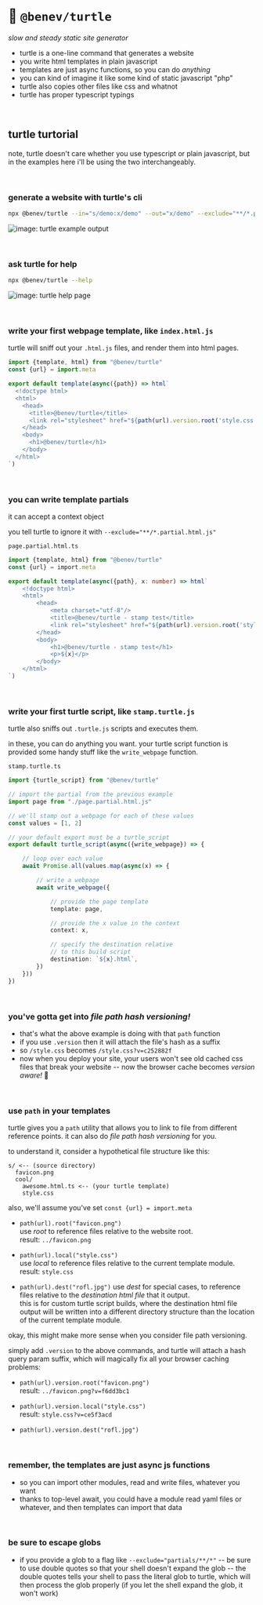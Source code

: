
# 🐢 `@benev/turtle`

*slow and steady static site generator*

- turtle is a one-line command that generates a website
- you write html templates in plain javascript
- templates are just async functions, so you can do *anything*
- you can kind of imagine it like some kind of static javascript "php"
- turtle also copies other files like css and whatnot
- turtle has proper typescript typings

<br/>

## turtle turtorial

note, turtle doesn't care whether you use typescript or plain javascript, but in the examples here i'll be using the two interchangeably.

<br/>

### generate a website with turtle's cli

```sh
npx @benev/turtle --in="s/demo:x/demo" --out="x/demo" --exclude="**/*.partial.html.js" --verbose="true"
```

![image: turtle example output](https://i.imgur.com/IpAi0rF.png)

<br/>

### ask turtle for help

```sh
npx @benev/turtle --help
```

![image: turtle help page](https://i.imgur.com/Zpf4Iqk.png)

<br/>

### write your first webpage template, like `index.html.js`

turtle will sniff out your `.html.js` files, and render them into html pages.

```js
import {template, html} from "@benev/turtle"
const {url} = import.meta

export default template(async({path}) => html`
  <!doctype html>
  <html>
    <head>
      <title>@benev/turtle</title>
      <link rel="stylesheet" href="${path(url).version.root('style.css')}"/>
    </head>
    <body>
      <h1>@benev/turtle</h1>
    </body>
  </html>
`)
```

<br/>

### you can write template partials

it can accept a context object

you tell turtle to ignore it with `--exclude="**/*.partial.html.js"`

`page.partial.html.ts`

```ts
import {template, html} from "@benev/turtle"
const {url} = import.meta

export default template(async({path}, x: number) => html`
	<!doctype html>
	<html>
		<head>
			<meta charset="utf-8"/>
			<title>@benev/turtle - stamp test</title>
			<link rel="stylesheet" href="${path(url).version.root('style.css')}"/>
		</head>
		<body>
			<h1>@benev/turtle - stamp test</h1>
			<p>${x}</p>
		</body>
	</html>
`)
```

<br/>

### write your first turtle script, like `stamp.turtle.js`

turtle also sniffs out `.turtle.js` scripts and executes them.

in these, you can do anything you want. your turtle script function is provided some handy stuff like the `write_webpage` function.

`stamp.turtle.ts`

```ts
import {turtle_script} from "@benev/turtle"

// import the partial from the previous example
import page from "./page.partial.html.js"

// we'll stamp out a webpage for each of these values
const values = [1, 2]

// your default export must be a turtle_script
export default turtle_script(async({write_webpage}) => {

	// loop over each value
	await Promise.all(values.map(async(x) => {

		// write a webpage
		await write_webpage({

			// provide the page template
			template: page,

			// provide the x value in the context
			context: x,

			// specify the destination relative
			// to this build script
			destination: `${x}.html`,
		})
	}))
})
```

<br/>

### you've gotta get into *file path hash versioning!*
- that's what the above example is doing with that `path` function
- if you use `.version` then it will attach the file's hash as a suffix
- so `/style.css` becomes `/style.css?v=c252882f`
- now when you deploy your site, your users won't see old cached css files that break your website -- now the browser cache becomes *version aware!* 🤯

<br/>

### use `path` in your templates

turtle gives you a `path` utility that allows you to link to file from different reference points. it can also do *file path hash versioning* for you.

to understand it, consider a hypothetical file structure like this:

```
s/ <-- (source directory)
  favicon.png
  cool/
    awesome.html.ts <-- (your turtle template)
    style.css
```
also, we'll assume you've set `const {url} = import.meta`

- `path(url).root("favicon.png")`  
  use *root* to reference files relative to the website root.  
  result: `../favicon.png`

- `path(url).local("style.css")`  
  use *local* to reference files relative to the current template module.  
  result: `style.css`

- `path(url).dest("rofl.jpg")`
  use *dest* for special cases, to reference files relative to the *destination html file* that it output.  
  this is for custom turtle script builds, where the destination html file output will be written into a different directory structure than the location of the current template module.  

okay, this might make more sense when you consider file path versioning.

simply add `.version` to the above commands, and turtle will attach a hash query param suffix, which will magically fix all your browser caching problems:

- `path(url).version.root("favicon.png")`  
  result: `../favicon.png?v=f6dd3bc1`

- `path(url).version.local("style.css")`  
  result: `style.css?v=ce5f3acd`

- `path(url).version.dest("rofl.jpg")`  

<br/>

### remember, the templates are just async js functions
- so you can import other modules, read and write files, whatever you want
- thanks to top-level await, you could have a module read yaml files or whatever, and then templates can import that data

<br/>

### be sure to escape globs

- if you provide a glob to a flag like `--exclude="partials/**/*"` -- be sure to use double quotes so that your shell doesn't expand the glob -- the double quotes tells your shell to pass the literal glob to turtle, which will then process the glob properly (if you let the shell expand the glob, it won't work)

